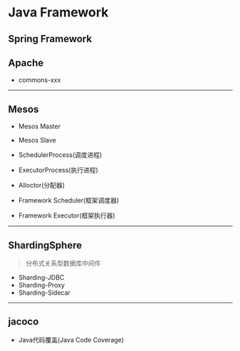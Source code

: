 # Java Framework


## Spring Framework


## Apache

- commons-xxx


---
## Mesos
- Mesos Master
- Mesos Slave
- SchedulerProcess(调度进程)
- ExecutorProcess(执行进程)


- Alloctor(分配器)
- Framework Scheduler(框架调度器)
- Framework Executor(框架执行器)



---
## ShardingSphere
> 分布式关系型数据库中间件

- Sharding-JDBC
- Sharding-Proxy
- Sharding-Sidecar

---


## jacoco

- Java代码覆盖(Java Code Coverage)